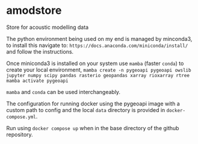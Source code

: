 # amodstore
Store for acoustic modelling data

The python environment being used on my end is managed by minconda3, to install this
navigate to: `https://docs.anaconda.com/miniconda/install/` and follow the instructions.

Once miniconda3 is installed on your system use `mamba` (faster `conda`) to create your local environment,
`mamba create -n pygeoapi pygeoapi owslib jupyter numpy scipy pandas rasterio geopandas xarray rioxarray rtree` 
`mamba activate pygeoapi`

`mamba` and `conda` can be used interchangeably.

The configuration for running docker using the pygeoapi image with a custom path to config and the local `data` directory is provided in `docker-compose.yml`.

Run using `docker compose up` when in the base directory of the github repository.
